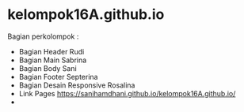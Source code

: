 # kelompok16A.github.io
Bagian perkolompok :
- Bagian Header Rudi
- Bagian Main Sabrina
- Bagian Body Sani
- Bagian Footer Septerina
- Bagian Desain Responsive Rosalina 
- Link Pages https://sanihamdhani.github.io/kelompok16A.github.io/
-
